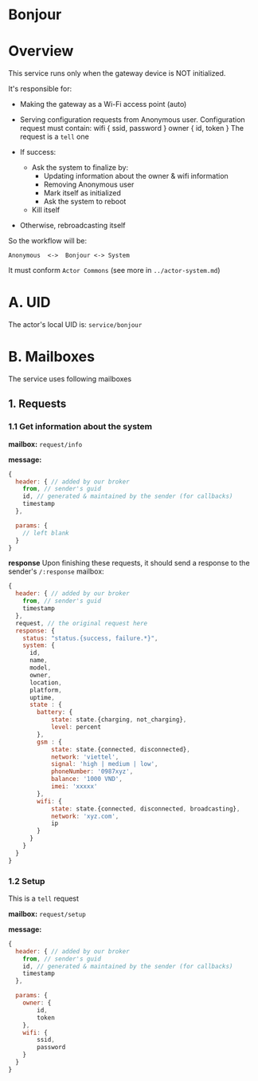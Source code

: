 Bonjour
===================


# Overview

This service runs only when the gateway device is NOT initialized.

It's responsible for: 
- Making the gateway as a Wi-Fi access point (auto)
- Serving configuration requests from Anonymous user. 
	Configuration request must contain: 
		wifi { ssid, password }
		owner { id, token }
	The request is a `tell` one

- If success:
	- Ask the system to finalize by:
		- Updating information about the owner & wifi information
		- Removing Anonymous user 
		- Mark itself as initialized
		- Ask the system to reboot
	- Kill itself

- Otherwise, rebroadcasting itself

So the workflow will be: 

```text
Anonymous  <->  Bonjour <-> System
```

It must conform `Actor Commons` (see more in `../actor-system.md`)

# A. UID
The actor's local UID is: `service/bonjour`

# B. Mailboxes
The service uses following mailboxes

## 1. Requests
### 1.1 Get information about the system

**mailbox:** `request/info`

**message:**

```javascript
{
  header: { // added by our broker
    from, // sender's guid
    id, // generated & maintained by the sender (for callbacks)
    timestamp
  },

  params: {
    // left blank
  }
}
```

**response** Upon finishing these requests, it should send a response to the sender's `/:response` mailbox:

```js
{
  header: { // added by our broker
    from, // sender's guid
    timestamp
  },
  request, // the original request here
  response: {
    status: "status.{success, failure.*}",
    system: {
      id,
      name,
      model,
      owner,
      location,
      platform,
      uptime, 
      state : {
      	battery: {
			state: state.{charging, not_charging},
			level: percent
      	},
		gsm : {
			state: state.{connected, disconnected},
			network: 'viettel',
			signal: 'high | medium | low',
			phoneNumber: '0987xyz',
			balance: '1000 VND',
			imei: 'xxxxx'
		},
		wifi: {
			state: state.{connected, disconnected, broadcasting},
			network: 'xyz.com',
			ip
		}
  	  }
    }
  }
}
```

### 1.2 Setup 

This is a `tell` request

**mailbox:** `request/setup`

**message:**

```javascript
{
  header: { // added by our broker
    from, // sender's guid
    id, // generated & maintained by the sender (for callbacks)
    timestamp
  },

  params: {
    owner: {
    	id, 
    	token
    },
    wifi: {
    	ssid,
    	password
    }
  }
}
```